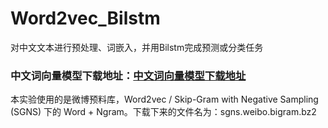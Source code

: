 # Word2vec_Bilstm
 对中文文本进行预处理、词嵌入，并用Bilstm完成预测或分类任务

### 中文词向量模型下载地址：[中文词向量模型下载地址](https://github.com/Embedding/Chinese-Word-Vectors)
本实验使用的是微博预料库，Word2vec / Skip-Gram with Negative Sampling (SGNS)  下的 Word + Ngram。下载下来的文件名为：sgns.weibo.bigram.bz2
